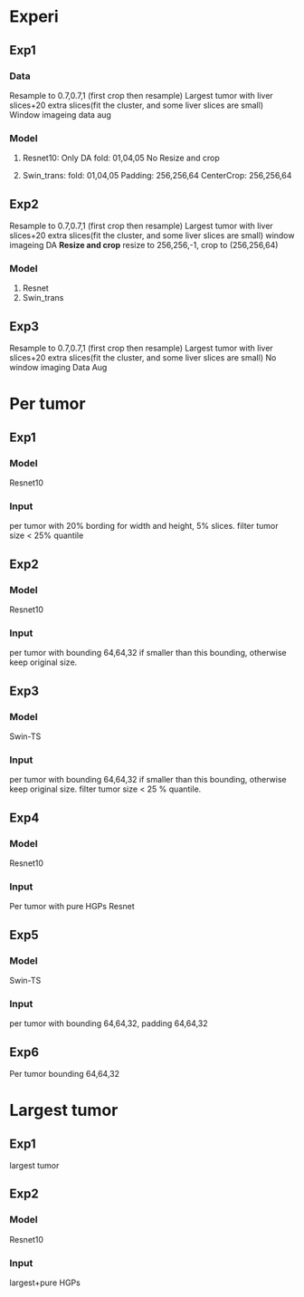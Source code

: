# Experi
## Exp1
### Data
Resample to 0.7,0.7,1 (first crop then resample)
Largest tumor with liver slices+20 extra slices(fit the cluster, and some liver slices are small)
Window imageing
data aug
### Model
1. Resnet10: Only DA
    fold: 01,04,05
    No Resize and crop

2. Swin_trans:
    fold: 01,04,05
    Padding: 256,256,64
    CenterCrop: 256,256,64

## Exp2

Resample to 0.7,0.7,1 (first crop then resample)
Largest tumor with liver slices+20 extra slices(fit the cluster, and some liver slices are small)
window imageing
DA
**Resize and crop**  resize to 256,256,-1, crop to (256,256,64)

### Model
1. Resnet 
2. Swin_trans

## Exp3

Resample to 0.7,0.7,1 (first crop then resample)
Largest tumor with liver slices+20 extra slices(fit the cluster, and some liver slices are small)
No window imaging
Data Aug


# Per tumor
## Exp1 
### Model
Resnet10
### Input
per tumor with 20% bording for width and height, 5% slices. 
filter tumor size < 25% quantile

## Exp2
### Model
Resnet10
### Input
per tumor with bounding 64,64,32 if smaller than this bounding, otherwise keep original size.

## Exp3
### Model
Swin-TS
### Input
per tumor with bounding 64,64,32 if smaller than this bounding, otherwise keep original size. filter tumor size < 25 % quantile.

## Exp4 
### Model
Resnet10
### Input
Per tumor with pure HGPs Resnet

## Exp5
### Model
Swin-TS
### Input
per tumor with bounding 64,64,32, padding 64,64,32

## Exp6
Per tumor bounding 64,64,32

# Largest tumor
## Exp1
largest tumor
## Exp2 
### Model
Resnet10
### Input
largest+pure HGPs